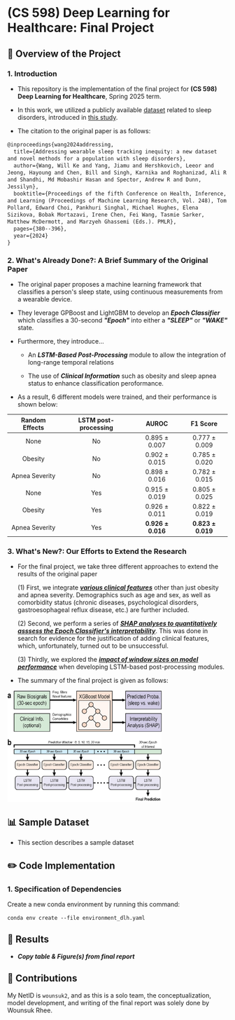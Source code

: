 # **(CS 598) Deep Learning for Healthcare: Final Project**

## **📖 Overview of the Project**

### **1. Introduction**

* This repository is the implementation of the final project for **(CS 598) Deep Learning for Healthcare**, Spring 2025 term.

* In this work, we utilized a publicly available [dataset](https://physionet.org/content/dreamt/2.0.0/) related to sleep disorders, introduced in [this study](https://raw.githubusercontent.com/mlresearch/v248/main/assets/wang24a/wang24a.pdf).

* The citation to the original paper is as follows:
```
@inproceedings{wang2024addressing,
  title={Addressing wearable sleep tracking inequity: a new dataset and novel methods for a population with sleep disorders},
  author={Wang, Will Ke and Yang, Jiamu and Hershkovich, Leeor and Jeong, Hayoung and Chen, Bill and Singh, Karnika and Roghanizad, Ali R and Shandhi, Md Mobashir Hasan and Spector, Andrew R and Dunn, Jessilyn},
  booktitle={Proceedings of the fifth Conference on Health, Inference, and Learning (Proceedings of Machine Learning Research, Vol. 248), Tom Pollard, Edward Choi, Pankhuri Singhal, Michael Hughes, Elena Sizikova, Bobak Mortazavi, Irene Chen, Fei Wang, Tasmie Sarker, Matthew McDermott, and Marzyeh Ghassemi (Eds.). PMLR},
  pages={380--396},
  year={2024}
}
```

### **2. What's Already Done?: A Brief Summary of the Original Paper**

* The original paper proposes a machine learning framework that classifies a person's sleep state, using continuous measurements from a wearable device.

* They leverage GPBoost and LightGBM to develop an ***Epoch Classifier*** which classifies a 30-second ***"Epoch"*** into either a ***"SLEEP"*** or ***"WAKE"*** state.

* Furthermore, they introduce...

  * An ***LSTM-Based Post-Processing*** module to allow the integration of long-range temporal relations
 
  * The use of ***Clinical Information*** such as obesity and sleep apnea status to enhance classification peroformance.
 
* As a result, 6 different models were trained, and their performance is shown below:

| Random Effects   | LSTM post-processing | AUROC               | F1 Score              |
|:----------------:|:--------------------:|:-------------------:|:---------------------:|
| None             | No                   | 0.895 ± 0.007       | 0.777 ± 0.009         |
| Obesity          | No                   | 0.902 ± 0.015       | 0.785 ± 0.020         |
| Apnea Severity   | No                   | 0.898 ± 0.016       | 0.782 ± 0.015         |
| None             | Yes                  | 0.915 ± 0.019       | 0.805 ± 0.025         |
| Obesity          | Yes                  | 0.926 ± 0.011       | 0.822 ± 0.019         |
| Apnea Severity   | Yes                  | **0.926 ± 0.016**   | **0.823 ± 0.019**     |


### **3. What's New?: Our Efforts to Extend the Research**

* For the final project, we take three different approaches to extend the results of the original paper

  (1) First, we integrate ***<u>various clinical features</u>*** other than just obesity and apnea severity. Demographics such as age and sex, as well as comorbidity status (chronic diseases, psychological disorders, gastroesophageal reflux disease, etc.) are further included.

  (2) Second, we perform a series of ***<u>SHAP analyses to quantitatively asssess the Epoch Classifier's interpretability</u>***. This was done in search for evidence for the justification of adding clinical features, which, unfortunately, turned out to be unsuccessful.

  (3) Thirdly, we explored the ***<u>impact of window sizes on model performance</u>*** when developing LSTM-based post-processing modules.

* The summary of the final project is given as follows:

<img src="image/Fig_1.png" width="70%">



## **📊 Sample Dataset**

* This section describes a sample dataset



## **✏️ Code Implementation**

### **1. Specification of Dependencies**

Create a new conda environment by running this command:

```
conda env create --file environment_dlh.yaml
```



## **📐 Results**

* ***Copy table & Figure(s) from final report***


## **👏 Contributions**

My NetID is `wounsuk2`, and as this is a solo team, the conceptualization, model development, and writing of the final report was solely done by Wounsuk Rhee.
